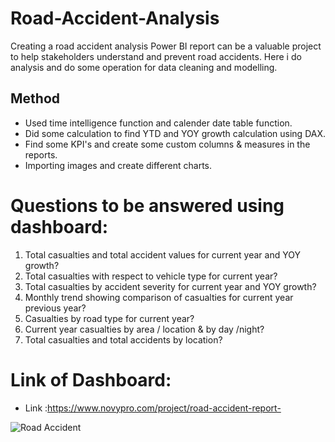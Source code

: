 # Road-Accident-Analysis

Creating a road accident analysis Power BI report can be a valuable project to help stakeholders understand and prevent road accidents. Here i  do analysis and do some operation for data cleaning and modelling.

## Method
* Used time intelligence function and calender date table function.
* Did some calculation to find YTD and YOY growth calculation using DAX.
* Find some KPI's and create some custom columns & measures in the reports.
* Importing images and create different charts.


# Questions to be answered using dashboard:

1) Total casualties and total accident values for current year and YOY growth?
2) Total casualties with respect to vehicle type for current year?
3) Total casualties by accident severity for current year and YOY growth?
4) Monthly trend showing comparison of casualties for current year previous year?
5) Casualties by road type for current year?
6) Current year casualties by area / location & by day /night?
7) Total casualties and total accidents by location?

# Link of Dashboard:
* Link :https://www.novypro.com/project/road-accident-report-

![Road Accident](https://user-images.githubusercontent.com/120369181/236275395-6f4357b0-d7d5-4006-883f-98cc839d5fd4.png)
